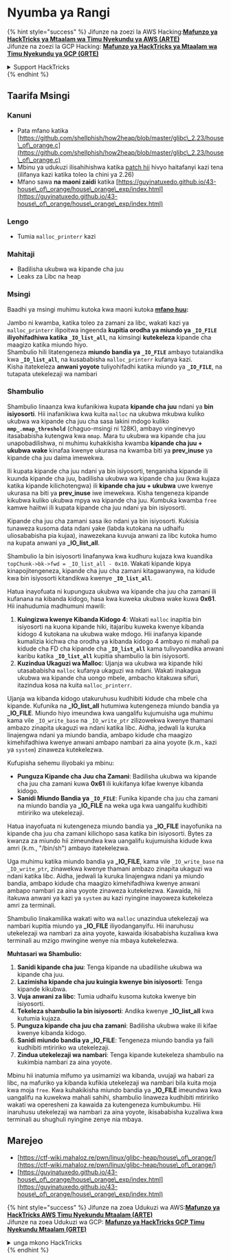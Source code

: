 # Nyumba ya Rangi

{% hint style="success" %}
Jifunze na zoezi la AWS Hacking:<img src="/.gitbook/assets/arte.png" alt="" data-size="line">[**Mafunzo ya HackTricks ya Mtaalam wa Timu Nyekundu ya AWS (ARTE)**](https://training.hacktricks.xyz/courses/arte)<img src="/.gitbook/assets/arte.png" alt="" data-size="line">\
Jifunze na zoezi la GCP Hacking: <img src="/.gitbook/assets/grte.png" alt="" data-size="line">[**Mafunzo ya HackTricks ya Mtaalam wa Timu Nyekundu ya GCP (GRTE)**<img src="/.gitbook/assets/grte.png" alt="" data-size="line">](https://training.hacktricks.xyz/courses/grte)

<details>

<summary>Support HackTricks</summary>

* Angalia [**mpango wa usajili**](https://github.com/sponsors/carlospolop)!
* **Jiunge na** 💬 [**Kikundi cha Discord**](https://discord.gg/hRep4RUj7f) au kikundi cha [**telegram**](https://t.me/peass) au **tufuate** kwenye **Twitter** 🐦 [**@hacktricks\_live**](https://twitter.com/hacktricks\_live)**.**
* **Shiriki mbinu za udukuzi kwa kuwasilisha PRs kwa** [**HackTricks**](https://github.com/carlospolop/hacktricks) na [**HackTricks Cloud**](https://github.com/carlospolop/hacktricks-cloud) repos za github.

</details>
{% endhint %}

## Taarifa Msingi

### Kanuni

* Pata mfano katika [https://github.com/shellphish/how2heap/blob/master/glibc\_2.23/house\_of\_orange.c](https://github.com/shellphish/how2heap/blob/master/glibc\_2.23/house\_of\_orange.c)
* Mbinu ya udukuzi ilisahihishwa katika [patch hii](https://sourceware.org/git/?p=glibc.git;a=blobdiff;f=stdlib/abort.c;h=117a507ff88d862445551f2c07abb6e45a716b75;hp=19882f3e3dc1ab830431506329c94dcf1d7cc252;hb=91e7cf982d0104f0e71770f5ae8e3faf352dea9f;hpb=0c25125780083cbba22ed627756548efe282d1a0) hivyo haitafanyi kazi tena (ilifanya kazi katika toleo la chini ya 2.26)
* Mfano sawa **na maoni zaidi** katika [https://guyinatuxedo.github.io/43-house\_of\_orange/house\_orange\_exp/index.html](https://guyinatuxedo.github.io/43-house\_of\_orange/house\_orange\_exp/index.html)

### Lengo

* Tumia `malloc_printerr` kazi

### Mahitaji

* Badilisha ukubwa wa kipande cha juu
* Leaks za Libc na heap

### Msingi

Baadhi ya msingi muhimu kutoka kwa maoni kutoka [**mfano huu**](https://guyinatuxedo.github.io/43-house\_of\_orange/house\_orange\_exp/index.html)**:**

Jambo ni kwamba, katika toleo za zamani za libc, wakati kazi ya `malloc_printerr` ilipoitwa ingeenda **kupitia orodha ya miundo ya `_IO_FILE` iliyohifadhiwa katika `_IO_list_all`**, na kimsingi **kutekeleza** kipande cha maagizo katika miundo hiyo.\
Shambulio hili litatengeneza **miundo bandia ya `_IO_FILE`** ambayo tutaiandika kwa **`_IO_list_all`**, na kusababisha `malloc_printerr` kufanya kazi.\
Kisha itatekeleza **anwani yoyote** tuliyohifadhi katika miundo ya **`_IO_FILE`**, na tutapata utekelezaji wa nambari

### Shambulio

Shambulio linaanza kwa kufanikiwa kupata **kipande cha juu** ndani ya **bin isiyosorti**. Hii inafanikiwa kwa kuita `malloc` na ukubwa mkubwa kuliko ukubwa wa kipande cha juu cha sasa lakini mdogo kuliko **`mmp_.mmap_threshold`** (chaguo-msingi ni 128K), ambayo vinginevyo itasababisha kutengwa kwa `mmap`. Mara tu ukubwa wa kipande cha juu unapobadilishwa, ni muhimu kuhakikisha kwamba **kipande cha juu + ukubwa wake** kinafaa kwenye ukurasa na kwamba biti ya **prev\_inuse** ya kipande cha juu daima imewekwa.

Ili kupata kipande cha juu ndani ya bin isiyosorti, tenganisha kipande ili kuunda kipande cha juu, badilisha ukubwa wa kipande cha juu (kwa kujaza katika kipande kilichotengwa) ili **kipande cha juu + ukubwa** uwe kwenye ukurasa na biti ya **prev\_inuse** iwe imewekwa. Kisha tengeneza kipande kikubwa kuliko ukubwa mpya wa kipande cha juu. Kumbuka kwamba `free` kamwe haiitwi ili kupata kipande cha juu ndani ya bin isiyosorti.

Kipande cha juu cha zamani sasa iko ndani ya bin isiyosorti. Kukisia tunaweza kusoma data ndani yake (labda kutokana na udhaifu uliosababisha pia kujaa), inawezekana kuvuja anwani za libc kutoka humo na kupata anwani ya **\_IO\_list\_all**.

Shambulio la bin isiyosorti linafanywa kwa kudhuru kujaza kwa kuandika `topChunk->bk->fwd = _IO_list_all - 0x10`. Wakati kipande kipya kinapojitengeneza, kipande cha juu cha zamani kitagawanywa, na kidude kwa bin isiyosorti kitandikwa kwenye **`_IO_list_all`**.

Hatua inayofuata ni kupunguza ukubwa wa kipande cha juu cha zamani ili kufanana na kibanda kidogo, hasa kwa kuweka ukubwa wake kuwa **0x61**. Hii inahudumia madhumuni mawili:

1. **Kuingizwa kwenye Kibanda Kidogo 4**: Wakati `malloc` inapitia bin isiyosorti na kuona kipande hiki, itajaribu kuweka kwenye kibanda kidogo 4 kutokana na ukubwa wake mdogo. Hii inafanya kipande kumalizia kichwa cha orodha ya kibanda kidogo 4 ambayo ni mahali pa kidude cha FD cha kipande cha **`_IO_list_all`** kama tulivyoandika anwani karibu katika **`_IO_list_all`** kupitia shambulio la bin isiyosorti.
2. **Kuzindua Ukaguzi wa Malloc**: Ujanja wa ukubwa wa kipande hiki utasababisha `malloc` kufanya ukaguzi wa ndani. Wakati inakagua ukubwa wa kipande cha uongo mbele, ambacho kitakuwa sifuri, itazindua kosa na kuita `malloc_printerr`.

Ujanja wa kibanda kidogo utakuruhusu kudhibiti kidude cha mbele cha kipande. Kufunika na **\_IO\_list\_all** hutumiwa kutengeneza miundo bandia ya **\_IO\_FILE**. Miundo hiyo imeundwa kwa uangalifu kujumuisha uga muhimu kama vile `_IO_write_base` na `_IO_write_ptr` zilizowekwa kwenye thamani ambazo zinapita ukaguzi wa ndani katika libc. Aidha, jedwali la kuruka linajengwa ndani ya miundo bandia, ambapo kidude cha maagizo kimehifadhiwa kwenye anwani ambapo nambari za aina yoyote (k.m., kazi ya `system`) zinaweza kutekelezwa.

Kufupisha sehemu iliyobaki ya mbinu:

* **Punguza Kipande cha Juu cha Zamani**: Badilisha ukubwa wa kipande cha juu cha zamani kuwa **0x61** ili kukifanya kifae kwenye kibanda kidogo.
* **Sanidi Miundo Bandia ya `_IO_FILE`**: Funika kipande cha juu cha zamani na miundo bandia ya **\_IO\_FILE** na weka uga kwa uangalifu kudhibiti mtiririko wa utekelezaji.

Hatua inayofuata ni kutengeneza miundo bandia ya **\_IO\_FILE** inayofunika na kipande cha juu cha zamani kilichopo sasa katika bin isiyosorti. Bytes za kwanza za miundo hii zimeundwa kwa uangalifu kujumuisha kidude kwa amri (k.m., "/bin/sh") ambayo itatekelezwa.

Uga muhimu katika miundo bandia ya **\_IO\_FILE**, kama vile `_IO_write_base` na `_IO_write_ptr`, zinawekwa kwenye thamani ambazo zinapita ukaguzi wa ndani katika libc. Aidha, jedwali la kuruka linajengwa ndani ya miundo bandia, ambapo kidude cha maagizo kimehifadhiwa kwenye anwani ambapo nambari za aina yoyote zinaweza kutekelezwa. Kawaida, hii itakuwa anwani ya kazi ya `system` au kazi nyingine inayoweza kutekeleza amri za terminali.

Shambulio linakamilika wakati wito wa `malloc` unazindua utekelezaji wa nambari kupitia miundo ya **\_IO\_FILE** iliyodanganyifu. Hii inaruhusu utekelezaji wa nambari za aina yoyote, kawaida ikisababisha kuzaliwa kwa terminali au mzigo mwingine wenye nia mbaya kutekelezwa.

**Muhtasari wa Shambulio:**

1. **Sanidi kipande cha juu**: Tenga kipande na ubadilishe ukubwa wa kipande cha juu.
2. **Lazimisha kipande cha juu kuingia kwenye bin isiyosorti**: Tenga kipande kikubwa.
3. **Vuja anwani za libc**: Tumia udhaifu kusoma kutoka kwenye bin isiyosorti.
4. **Tekeleza shambulio la bin isiyosorti**: Andika kwenye **\_IO\_list\_all** kwa kutumia kujaza.
5. **Punguza kipande cha juu cha zamani**: Badilisha ukubwa wake ili kifae kwenye kibanda kidogo.
6. **Sanidi miundo bandia ya \_IO\_FILE**: Tengeneza miundo bandia ya faili kudhibiti mtiririko wa utekelezaji.
7. **Zindua utekelezaji wa nambari**: Tenga kipande kutekeleza shambulio na kukimbia nambari za aina yoyote.

Mbinu hii inatumia mifumo ya usimamizi wa kibanda, uvujaji wa habari za libc, na mafuriko ya kibanda kufikia utekelezaji wa nambari bila kuita moja kwa moja `free`. Kwa kuhakikisha miundo bandia ya **\_IO\_FILE** imeundwa kwa uangalifu na kuwekwa mahali sahihi, shambulio linaweza kudhibiti mtiririko wakati wa operesheni za kawaida za kutengeneza kumbukumbu. Hii inaruhusu utekelezaji wa nambari za aina yoyote, ikisababisha kuzaliwa kwa terminali au shughuli nyingine zenye nia mbaya.
## Marejeo

* [https://ctf-wiki.mahaloz.re/pwn/linux/glibc-heap/house\_of\_orange/](https://ctf-wiki.mahaloz.re/pwn/linux/glibc-heap/house\_of\_orange/)
* [https://guyinatuxedo.github.io/43-house\_of\_orange/house\_orange\_exp/index.html](https://guyinatuxedo.github.io/43-house\_of\_orange/house\_orange\_exp/index.html)

{% hint style="success" %}
Jifunze na zoea Udukuzi wa AWS:<img src="/.gitbook/assets/arte.png" alt="" data-size="line">[**Mafunzo ya HackTricks AWS Timu Nyekundu Mtaalam (ARTE)**](https://training.hacktricks.xyz/courses/arte)<img src="/.gitbook/assets/arte.png" alt="" data-size="line">\
Jifunze na zoea Udukuzi wa GCP: <img src="/.gitbook/assets/grte.png" alt="" data-size="line">[**Mafunzo ya HackTricks GCP Timu Nyekundu Mtaalam (GRTE)**<img src="/.gitbook/assets/grte.png" alt="" data-size="line">](https://training.hacktricks.xyz/courses/grte)

<details>

<summary>unga mkono HackTricks</summary>

* Angalia [**mpango wa usajili**](https://github.com/sponsors/carlospolop)!
* **Jiunge na** 💬 [**Kikundi cha Discord**](https://discord.gg/hRep4RUj7f) au kikundi cha [**telegram**](https://t.me/peass) au **tufuate** kwenye **Twitter** 🐦 [**@hacktricks\_live**](https://twitter.com/hacktricks\_live)**.**
* **Shiriki mbinu za udukuzi kwa kuwasilisha PRs kwa** [**HackTricks**](https://github.com/carlospolop/hacktricks) na [**HackTricks Cloud**](https://github.com/carlospolop/hacktricks-cloud) github repos.

</details>
{% endhint %}
